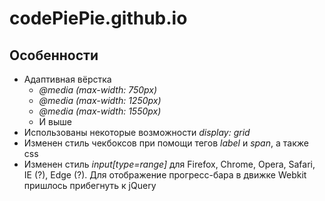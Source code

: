 # codePiePie.github.io

## Особенности

 - Адаптивная вёрстка
    - _@media (max-width: 750px)_
    - _@media (max-width: 1250px)_
    - _@media (max-width: 1550px)_
    - И выше
 - Использованы некоторые возможности _display: grid_
 - Изменен стиль чекбоксов при помощи тегов _label_ и _span_, а также css
 - Изменен стиль _input[type=range]_ для Firefox, Chrome, Opera, Safari, IE (?), Edge (?). Для отображение прогресс-бара в движке Webkit пришлось прибегнуть к jQuery
